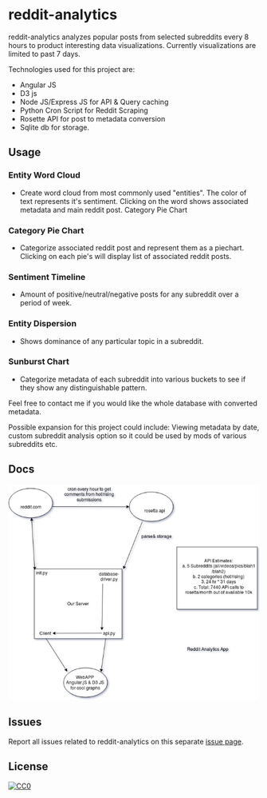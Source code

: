 # reddit-analytics
reddit-analytics analyzes popular posts from selected subreddits every 8 hours to product interesting data visualizations. Currently visualizations are limited to past 7 days.

Technologies used for this project are: 
- Angular JS
- D3 js
- Node JS/Express JS for API & Query caching
- Python Cron Script for Reddit Scraping
- Rosette API for post to metadata conversion
- Sqlite db for storage. 


## Usage

### Entity Word Cloud

- Create word cloud from most commonly used "entities". The color of text represents it's sentiment. Clicking on the word shows associated metadata and main reddit post.
Category Pie Chart

### Category Pie Chart 
- Categorize associated reddit post and represent them as a piechart. Clicking on each pie's will display list of associated reddit posts.

### Sentiment Timeline
- Amount of positive/neutral/negative posts for any subreddit over a period of week.

### Entity Dispersion
- Shows dominance of any particular topic in a subreddit.

### Sunburst Chart
- Categorize metadata of each subreddit into various buckets to see if they show any distinguishable pattern. 


Feel free to contact me if you would like the whole database with converted metadata.

Possible expansion for this project could include: Viewing metadata by date, custom subreddit analysis option so it could be used by mods of various subreddits etc.


## Docs
![Basic Flow](docs/basic-flow.jpg?raw=true "Basic Flow")


## Issues
Report all issues related to reddit-analytics on this separate <a href="https://github.com/ankitgyawali/reddit-analytics/issues" target="_blank">issue page</a>.

## License

[![CC0](http://mirrors.creativecommons.org/presskit/buttons/88x31/svg/cc-zero.svg)](https://creativecommons.org/publicdomain/zero/1.0/)
